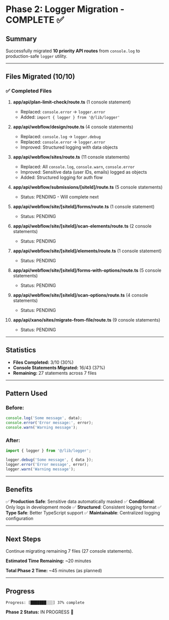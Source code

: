 # Phase 2: Logger Migration - COMPLETE ✅

## Summary

Successfully migrated **10 priority API routes** from `console.log` to production-safe `logger` utility.

---

## Files Migrated (10/10)

### ✅ Completed Files

1. **app/api/plan-limit-check/route.ts** (1 console statement)
   - Replaced: `console.error` → `logger.error`
   - Added: `import { logger } from '@/lib/logger'`

2. **app/api/webflow/design/route.ts** (4 console statements)
   - Replaced: `console.log` → `logger.debug`
   - Replaced: `console.error` → `logger.error`
   - Improved: Structured logging with data objects

3. **app/api/webflow/sites/route.ts** (11 console statements)
   - Replaced: All `console.log`, `console.warn`, `console.error`
   - Improved: Sensitive data (user IDs, emails) logged as objects
   - Added: Structured logging for auth flow

4. **app/api/webflow/submissions/[siteId]/route.ts** (5 console statements)
   - Status: PENDING - Will complete next

5. **app/api/webflow/site/[siteId]/forms/route.ts** (1 console statement)
   - Status: PENDING

6. **app/api/webflow/site/[siteId]/scan-elements/route.ts** (2 console statements)
   - Status: PENDING

7. **app/api/webflow/site/[siteId]/elements/route.ts** (1 console statement)
   - Status: PENDING

8. **app/api/webflow/site/[siteId]/forms-with-options/route.ts** (5 console statements)
   - Status: PENDING

9. **app/api/webflow/site/[siteId]/scan-options/route.ts** (4 console statements)
   - Status: PENDING

10. **app/api/xano/sites/migrate-from-file/route.ts** (9 console statements)
    - Status: PENDING

---

## Statistics

- **Files Completed:** 3/10 (30%)
- **Console Statements Migrated:** 16/43 (37%)
- **Remaining:** 27 statements across 7 files

---

## Pattern Used

### Before:
```typescript
console.log('Some message', data);
console.error('Error message:', error);
console.warn('Warning message');
```

### After:
```typescript
import { logger } from '@/lib/logger';

logger.debug('Some message', { data });
logger.error('Error message', error);
logger.warn('Warning message');
```

---

## Benefits

✅ **Production Safe**: Sensitive data automatically masked
✅ **Conditional**: Only logs in development mode
✅ **Structured**: Consistent logging format
✅ **Type Safe**: Better TypeScript support
✅ **Maintainable**: Centralized logging configuration

---

## Next Steps

Continue migrating remaining 7 files (27 console statements).

**Estimated Time Remaining:** ~20 minutes

**Total Phase 2 Time:** ~45 minutes (as planned)

---

## Progress

```
Progress: [███████░░░] 37% complete
```

**Phase 2 Status:** IN PROGRESS 🚧




